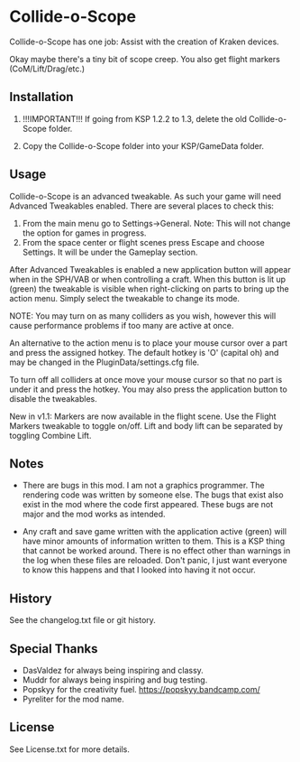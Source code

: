 # Collide-o-Scope

Collide-o-Scope has one job: Assist with the creation of Kraken devices.

Okay maybe there's a tiny bit of scope creep. You also get flight markers (CoM/Lift/Drag/etc.)

## Installation

1. !!!IMPORTANT!!! If going from KSP 1.2.2 to 1.3, delete the old Collide-o-Scope folder.

2. Copy the Collide-o-Scope folder into your KSP/GameData folder.

## Usage

Collide-o-Scope is an advanced tweakable. As such your game will need Advanced Tweakables enabled. There are several places to check this:

1. From the main menu go to Settings->General. Note: This will not change the option for games in progress.
2. From the space center or flight scenes press Escape and choose Settings. It will be under the Gameplay section.

After Advanced Tweakables is enabled a new application button will appear when in the SPH/VAB or when controlling a craft. When this button is lit up (green) the tweakable is visible when right-clicking on parts to bring up the action menu. Simply select the tweakable to change its mode.

NOTE: You may turn on as many colliders as you wish, however this will cause performance problems if too many are active at once.

An alternative to the action menu is to place your mouse cursor over a part and press the assigned hotkey. The default hotkey is 'O' (capital oh) and may be changed in the PluginData/settings.cfg file.

To turn off all colliders at once move your mouse cursor so that no part is under it and press the hotkey. You may also press the application button to disable the tweakables.

New in v1.1: Markers are now available in the flight scene. Use the Flight Markers tweakable to toggle on/off. Lift and body lift can be separated by toggling Combine Lift.

## Notes

- There are bugs in this mod. I am not a graphics programmer. The rendering code was written by someone else. The bugs that exist also exist in the mod where the code first appeared. These bugs are not major and the mod works as intended.

- Any craft and save game written with the application active (green) will have minor amounts of information written to them. This is a KSP thing that cannot be worked around. There is no effect other than warnings in the log when these files are reloaded. Don't panic, I just want everyone to know this happens and that I looked into having it not occur.

## History

See the changelog.txt file or git history.

## Special Thanks

- DasValdez for always being inspiring and classy.
- Muddr for always being inspiring and bug testing.
- Popskyy for the creativity fuel. https://popskyy.bandcamp.com/
- Pyreliter for the mod name.

## License

See License.txt for more details.
